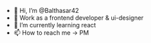 - 👋 Hi, I’m @Balthasar42
- 💞️ Work as a frontend developer & ui-designer
- 🌱 I’m currently learning react
- 📫 How to reach me -> PM

<!---
Balthasar42/Balthasar42 is a ✨ special ✨ repository because its `README.md` (this file) appears on your GitHub profile.
You can click the Preview link to take a look at your changes.
--->
